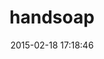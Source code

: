 ---
layout: post
title:  "handsoap"
repo:   "unwire/handsoap"
date:   2015-02-18 17:18:46
gemurl: http://github.com/unwire/handsoap
---
